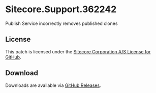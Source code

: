 # Sitecore.Support.362242
Publish Service incorrectly removes published clones

## License  
This patch is licensed under the [Sitecore Corporation A/S License for GitHub](https://github.com/sitecoresupport/Sitecore.Support.362242/blob/master/LICENSE).  

## Download  
Downloads are available via [GitHub Releases](https://github.com/sitecoresupport/Sitecore.Support.362242/releases).  

